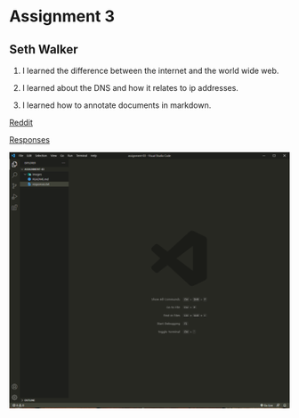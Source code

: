# Assignment 3

## Seth Walker


1. I learned the difference between the internet and the world wide web.

2. I learned about the DNS and how it relates to ip addresses.

3. I learned how to annotate documents in markdown. 


[Reddit](http://www.reddit.com)

[Responses](responses.txt)

![Screenshot](images/screenshot.png)